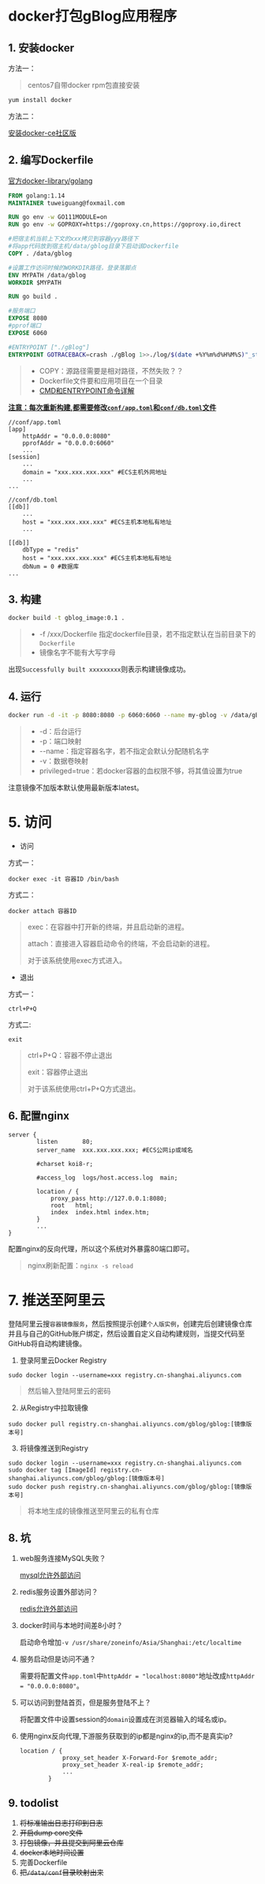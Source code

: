 # docker打包gBlog应用程序

## 1. 安装docker

方法一：

> centos7自带docker rpm包直接安装

```bash
yum install docker
```

方法二：

[安装docker-ce社区版](https://developer.aliyun.com/article/110806)

## 2. 编写Dockerfile

[官方docker-library/golang](https://hub.fastgit.org/docker-library/docs/tree/master/golang)

```dockerfile
FROM golang:1.14
MAINTAINER tuweiguang@foxmail.com

RUN go env -w GO111MODULE=on
RUN go env -w GOPROXY=https://goproxy.cn,https://goproxy.io,direct

#把宿主机当前上下文的xxx拷贝到容器yyy路径下
#将app代码放到宿主机/data/gblog目录下启动该Dockerfile
COPY . /data/gblog

#设置工作访问时候的WORKDIR路径，登录落脚点
ENV MYPATH /data/gblog
WORKDIR $MYPATH

RUN go build .

#服务端口
EXPOSE 8080
#pprof端口
EXPOSE 6060

#ENTRYPOINT ["./gBlog"]
ENTRYPOINT GOTRACEBACK=crash ./gBlog 1>>./log/$(date +%Y%m%d%H%M%S)"_stdout.log" 2>>./log/$(date +%Y%m%d%H%M%S)"_stderr.log"
```

> - COPY：源路径需要是相对路径，不然失败？？
> - Dockerfile文件要和应用项目在一个目录
> - [CMD和ENTRYPOINT命令详解](https://www.jb51.net/article/136264.htm)

**<u>注意：每次重新构建,都需要修改`conf/app.toml`和`conf/db.toml`文件</u>**

```
//conf/app.toml
[app]
    httpAddr = "0.0.0.0:8080"
    pprofAddr = "0.0.0.0:6060"
    ...
[session]
    ...
    domain = "xxx.xxx.xxx.xxx" #ECS主机外网地址
    ...
...    
```

```
//conf/db.toml
[[db]]
    ...
    host = "xxx.xxx.xxx.xxx" #ECS主机本地私有地址
    ...

[[db]]
    dbType = "redis"
    host = "xxx.xxx.xxx.xxx" #ECS主机本地私有地址
    dbNum = 0 #数据库
...
```

## 3. 构建

```bash
docker build -t gblog_image:0.1 .
```

> -  -f /xxx/Dockerfile 指定dockerfile目录，若不指定默认在当前目录下的`Dockerfile`
> - 镜像名字不能有大写字母

出现`Successfully built xxxxxxxxx`则表示构建镜像成功。

## 4. 运行

```bash
docker run -d -it -p 8080:8080 -p 6060:6060 --name my-gblog -v /data/gBlog_log/:/data/gblog/log -v /data/conf:/data/gblog/conf -v /usr/share/zoneinfo/Asia/Shanghai:/etc/localtime --privileged=true registry.cn-shanghai.aliyuncs.com/gblog/gblog
```

> - -d：后台运行
> - -p：端口映射
> - --name：指定容器名字，若不指定会默认分配随机名字
> - -v：数据卷映射
> - privileged=true：若docker容器的血权限不够，将其值设置为true

注意镜像不加版本默认使用最新版本latest。

# 5. 访问

- 访问

方式一：

```
docker exec -it 容器ID /bin/bash
```

方式二：

```
docker attach 容器ID
```

> exec：在容器中打开新的终端，并且启动新的进程。
>
> attach：直接进入容器启动命令的终端，不会启动新的进程。
>
> 对于该系统使用exec方式进入。



- 退出

方式一：

```
ctrl+P+Q
```

方式二:

```
exit
```

> ctrl+P+Q：容器不停止退出
>
> exit：容器停止退出
>
> 对于该系统使用ctrl+P+Q方式退出。

## 6. 配置nginx

```
server {
        listen       80;
        server_name  xxx.xxx.xxx.xxx; #ECS公网ip或域名

        #charset koi8-r;

        #access_log  logs/host.access.log  main;

        location / {
            proxy_pass http://127.0.0.1:8080;
            root   html;
            index  index.html index.htm;
        }
        ...
}
```

配置nginx的反向代理，所以这个系统对外暴露80端口即可。

>  nginx刷新配置：`nginx -s reload`

# 7. 推送至阿里云

登陆阿里云搜`容器镜像服务`，然后按照提示创建`个人版实例`，创建完后创建镜像仓库并且与自己的GitHub账户绑定，然后设置自定义自动构建规则，当提交代码至GitHub将自动构建镜像。

1. 登录阿里云Docker Registry

```shell
sudo docker login --username=xxx registry.cn-shanghai.aliyuncs.com
```
> 然后输入登陆阿里云的密码
2. 从Registry中拉取镜像

```shell
sudo docker pull registry.cn-shanghai.aliyuncs.com/gblog/gblog:[镜像版本号]
```
3. 将镜像推送到Registry

```shell
sudo docker login --username=xxx registry.cn-shanghai.aliyuncs.com
sudo docker tag [ImageId] registry.cn-shanghai.aliyuncs.com/gblog/gblog:[镜像版本号]
sudo docker push registry.cn-shanghai.aliyuncs.com/gblog/gblog:[镜像版本号]
```

> 将本地生成的镜像推送至阿里云的私有仓库

## 8. 坑

1. web服务连接MySQL失败？

   [mysql允许外部访问](https://blog.csdn.net/qq_31930499/article/details/100802920)

2. redis服务设置外部访问？

    [redis允许外部访问](https://blog.csdn.net/babybabyup/article/details/85273859)

3. docker时间与本地时间差8小时？

   启动命令增加`-v /usr/share/zoneinfo/Asia/Shanghai:/etc/localtime`

4. 服务启动但是访问不通？

   需要将配置文件`app.toml`中`httpAddr = "localhost:8080"`地址改成`httpAddr = "0.0.0.0:8080"`。

5. 可以访问到登陆首页，但是服务登陆不上？

   将配置文件中设置session的`domain`设置成在浏览器输入的域名或ip。
   
6. 使用nginx反向代理,下游服务获取到的ip都是nginx的ip,而不是真实ip?

    ```
    location / {
                proxy_set_header X-Forward-For $remote_addr;
    	        proxy_set_header X-real-ip $remote_addr;
                ...
            }
    ```

    

## 9. todolist

1. ~~将标准输出日志打印到日志~~
2. ~~开启dump core文件~~
3. ~~打包镜像，并且提交到阿里云仓库~~
4. ~~docker本地时间设置~~
5. 完善Dockerfile
6. ~~把`/data/conf`目录映射出来~~





